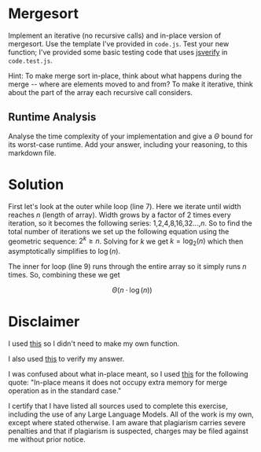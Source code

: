 # Mergesort

Implement an iterative (no recursive calls) and in-place version of mergesort.
Use the template I've provided in `code.js`. Test your new function; I've
provided some basic testing code that uses
[jsverify](https://jsverify.github.io/) in `code.test.js`.

Hint: To make merge sort in-place, think about what happens during the merge --
where are elements moved to and from? To make it iterative, think about the
part of the array each recursive call considers.

## Runtime Analysis

Analyse the time complexity of your implementation and give a $\Theta$ bound for
its worst-case runtime. Add your answer, including your reasoning, to this
markdown file.

# Solution

First let's look at the outer while loop (line 7). Here we iterate until width reaches $n$ (length of array). Width grows by a factor of 2 times every iteration, so it becomes the following series: 1,2,4,8,16,32...,$n$. So to find the total number of iterations we set up the following equation using the geometric sequence: $2^k \ge n$. Solving for $k$ we get $k = \log_2(n)$ which then asymptotically simplifies to $\log(n)$. 

The inner for loop (line 9) runs through the entire array so it simply runs $n$ times. So, combining these we get 

$$\Theta (n \cdot \log(n))$$

# Disclaimer

 I used [this](https://developer.mozilla.org/en-US/docs/Web/JavaScript/Reference/Global_Objects/Math/min) so I didn't need to make my own function.

 I also used [this](https://en.wikipedia.org/wiki/Merge_sort) to verify my answer.

 I was confused about what in-place meant, so I used [this](https://www.geeksforgeeks.org/in-place-merge-sort/) for the following quote: "In-place means it does not occupy extra memory for merge operation as in the standard case."

 I certify that I have listed all sources used to complete this exercise, including the use of any Large Language Models. All of the work is my own, except where stated otherwise. I am aware that plagiarism carries severe penalties and that if plagiarism is suspected, charges may be filed against me without prior notice.
